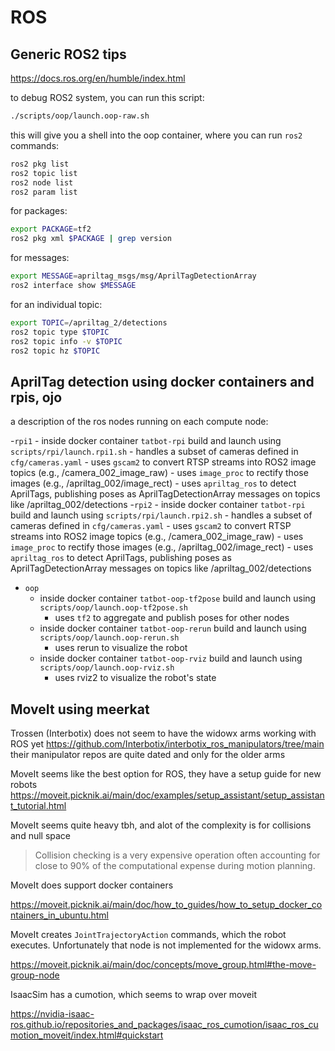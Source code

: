 # ROS

## Generic ROS2 tips

https://docs.ros.org/en/humble/index.html

to debug ROS2 system, you can run this script:

```bash
./scripts/oop/launch.oop-raw.sh
```

this will give you a shell into the oop container, where you can run `ros2` commands:

```bash
ros2 pkg list
ros2 topic list
ros2 node list
ros2 param list
```

for packages:

```bash
export PACKAGE=tf2
ros2 pkg xml $PACKAGE | grep version
```

for messages:

```bash
export MESSAGE=apriltag_msgs/msg/AprilTagDetectionArray
ros2 interface show $MESSAGE
```


for an individual topic:

```bash
export TOPIC=/apriltag_2/detections
ros2 topic type $TOPIC
ros2 topic info -v $TOPIC
ros2 topic hz $TOPIC
```

## AprilTag detection using docker containers and rpis, ojo

a description of the ros nodes running on each compute node:

-`rpi1`
    - inside docker container `tatbot-rpi` build and launch using `scripts/rpi/launch.rpi1.sh`
        - handles a subset of cameras defined in `cfg/cameras.yaml`
        - uses `gscam2` to convert RTSP streams into ROS2 image topics (e.g., /camera_002_image_raw)
        - uses `image_proc` to rectify those images (e.g., /apriltag_002/image_rect)
        - uses `apriltag_ros` to detect AprilTags, publishing poses as AprilTagDetectionArray messages on topics like /apriltag_002/detections
-`rpi2`
    - inside docker container `tatbot-rpi` build and launch using `scripts/rpi/launch.rpi2.sh`
        - handles a subset of cameras defined in `cfg/cameras.yaml`
        - uses `gscam2` to convert RTSP streams into ROS2 image topics (e.g., /camera_002_image_raw)
        - uses `image_proc` to rectify those images (e.g., /apriltag_002/image_rect)
        - uses `apriltag_ros` to detect AprilTags, publishing poses as AprilTagDetectionArray messages on topics like /apriltag_002/detections
- `oop`
    - inside docker container `tatbot-oop-tf2pose` build and launch using `scripts/oop/launch.oop-tf2pose.sh`
        - uses `tf2` to aggregate and publish poses for other nodes
    - inside docker container `tatbot-oop-rerun` build and launch using `scripts/oop/launch.oop-rerun.sh`
        - uses rerun to visualize the robot
    - inside docker container `tatbot-oop-rviz` build and launch using `scripts/oop/launch.oop-rviz.sh`
        - uses rviz2 to visualize the robot's state

## MoveIt using meerkat

Trossen (Interbotix) does not seem to have the widowx arms working with ROS yet
https://github.com/Interbotix/interbotix_ros_manipulators/tree/main
their manipulator repos are quite dated and only for the older arms

MoveIt seems like the best option for ROS, they have a setup guide for new robots
https://moveit.picknik.ai/main/doc/examples/setup_assistant/setup_assistant_tutorial.html

MoveIt seems quite heavy tbh, and alot of the complexity is for collisions and null space

> Collision checking is a very expensive operation often accounting for close to 90% of the computational expense during motion planning.

MoveIt does support docker containers

https://moveit.picknik.ai/main/doc/how_to_guides/how_to_setup_docker_containers_in_ubuntu.html

MoveIt creates `JointTrajectoryAction` commands, which the robot executes. Unfortunately that node is not implemented for the widowx arms.

https://moveit.picknik.ai/main/doc/concepts/move_group.html#the-move-group-node

IsaacSim has a cumotion, which seems to wrap over moveit

https://nvidia-isaac-ros.github.io/repositories_and_packages/isaac_ros_cumotion/isaac_ros_cumotion_moveit/index.html#quickstart